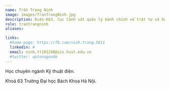 ```yaml
---
name: Trần Trang Ninh
image: images/TranTrangNinh.jpg
description: Điện-K63, Cục Cảnh sát quản lý hành chính về trật tự xã hội
role: trantrangninh
aliases:

links:
  #home-page: https://fb.com/ninh.trang.5811
  linkedin: #
  email: ninh.tt181240@sis.hust.edu.vn
  #twitter: uptonogoode
---
```


Học chuyên ngành Kỹ thuật điện.

Khoá 63 Trường Đại học Bách Khoa Hà Nội.
